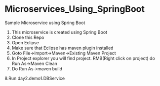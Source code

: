 # Microservices_Using_SpringBoot
Sample Microservice using Spring Boot

1. This microservice is created using Spring Boot   
2. Clone this Repo
3. Open Eclipse 
4. Make sure that Eclipse has maven plugin installed
5. Goto File->Import->Maven->Existing Maven Project
6. In Project explorer you will find project. RMB(Right click on project) do Run As->Maven Clean
7. Do Run As->maven build

8.Run day2.demo1.DBService

 
